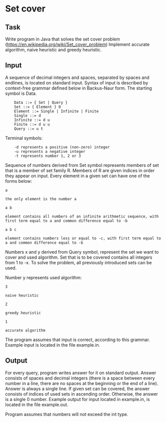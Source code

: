 # Set cover

## Task

Write program in Java that solves the set cover problem (https://en.wikipedia.org/wiki/Set_cover_problem)
Implement accurate algorithm, naive heuristic and greedy heuristic.

## Input

A sequence of decimal integers and spaces, separated by spaces and endlines, is located on standard input.
Syntax of input is described by context-free grammar defined below in Backus-Naur form. The starting symbol is Data.

        Data ::= { Set | Query }
        Set ::= { Element } 0
        Element ::= Single | Infinite | Finite
        Single ::= d
        Infinite ::= d u
        Finite ::= d u u
        Query ::= u t

Terminal symbols:

        -d represents a positive (non-zero) integer
        -u represents a negative integer
        -t represents number 1, 2 or 3

Sequence of numbers derived from Set symbol represents members of set that is a member of set family R. 
Members of R are given indices in order they appear on input.
Every element in a given set can have one of the forms below:

    a

    the only element is the number a

    a b

    element contains all numbers of an infinite arithmetic sequence, with first term equal to a and common difference equal to -b

    a b c

    element contains numbers less or equal to -c, with first term equal to a and common difference equal to -b

Numbers x and y derived from Query symbol, represent the set we want to cover and used algorithm. 
Set that is to be covered contains all integers from 1 to -x. To solve the problem, all previously introduced sets can be used.

Number y represents used algorithm:

    3

    naive heuristic

    2

    greedy heuristic

    1

    accurate algorithm
The program assumes that input is correct, according to this grammar. Example input is located in the file example.in.

## Output
For every query, program writes answer for it on standard output.
Answer consists of spaces and decimal integers (there is a space between every number in a line, there are no spaces at the beginning or the end of a line). Answer is always a single line. 
If given set can be covered, the answer consists of indices of used sets in ascending order. Otherwise, the answer is a single 0 number.
Example output for input located in example.in, is located in the file example.out.

Program assumes that numbers will not exceed the int type.

